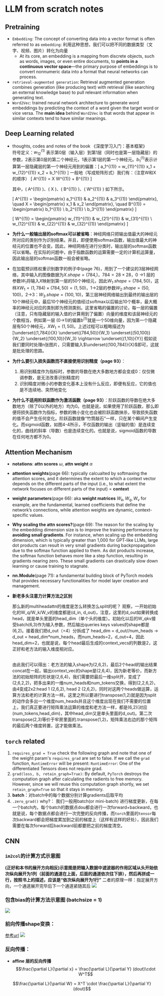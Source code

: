 # LLM from scratch notes

## Pretraining

- `Embedding`: The concept of converting data into a vector format is often referred to as `embedding`: 利用这种思想，我们可以把不同的数据类型（文字、视频、图片）转化为向量
  - At its core, an embedding is a mapping from discrete objects, such as words, images, or even entire documents, to **points in a continuous vector space**—the primary purpose of embeddings is to convert nonnumeric data into a format that neural networks can process.
- `retrieval-augmented generation`: Retrieval augmented generation combines generation (like producing text) with retrieval (like searching an external knowledge base) to pull relevant information when generating text.
- `Word2Vec`: trained neural network architecture to generate word embeddings by predicting the context of a word given the target word or vice versa. The **main idea**
behind `Word2Vec` is that words that appear in similar contexts tend to have similar meanings.
## Deep Learning related
- thoughts, codes and notes of the book 《深度学习入门：基本框架》
\
符号定义：$w_{12}^{(1)}$ 表示第0层（输入层）到第1层（同时也是第一层隐藏层）的参数，2表示第0层的第二个神经元，1表示第1层的第一个神经元。$b_1^{(1)}$表示计算第一层隐藏层的第一个神经元用到的偏置：\[ a_1^{(1)} = w_{11}^{(1)} x_1 + w_{12}^{(1)} x_2 + b_1^{(1)} \]
一般地（写成矩阵形式）我们有：（注意W和X的顺序）
\[ A^{(1)} = X W^{(1)} + B^{(1)} \]

    其中，\( A^{(1)} \)、\( X \)、\( B^{(1)} \)、\( W^{(1)} \) 如下所示。

    \[ A^{(1)} = \begin{pmatrix} a_1^{(1)} & a_2^{(1)} & a_3^{(1)} \end{pmatrix}, \quad X = \begin{pmatrix} x_1 & x_2 \end{pmatrix}, \quad B^{(1)} = \begin{pmatrix} b_1^{(1)} \\ b_2^{(1)} \\ b_3^{(1)} \end{pmatrix} \]

    \[ W^{(1)} = \begin{pmatrix} w_{11}^{(1)} & w_{21}^{(1)} & w_{31}^{(1)} \\ w_{12}^{(1)} & w_{22}^{(1)} & w_{32}^{(1)} \end{pmatrix} \]
- **为什么一般输出层的softmax可以被省略**：神经网络只把输出值最大的神经元所对应的类别作为识别结果。并且，即便使用softmax函数，输出值最大的神经元的位置也不会变。因此，神经网络在进行分类时，输出层的softmax函数可以省略。在实际的问题中，由于指数函数的运算需要一定的计算机运算量，因此输出层的softmax函数一般会被省略。
- 在加载预训练权重识别数字的例子中(page 76)，用到了一个建议的3层神经网络，其中输入的图像数据为$X.shape=(784,)$，$784=28\times28$，0 &rarr;1 层的参数$W_1$将输入$X$映射到第一层的50个神经元，因此$W_1.shape = (784,50)$，这样$XW_1 = (1,784)\times(784,50)=(1,50)$，1&rarr;2层的参数$W_2.shape = (50,100)$，2&rarr;3：$W_3.shape=(100,10)$，第三层神经网络输出到最终的输出层的10个神经元中，最后10个神经元的值经过softmax以后输出10个概率，最大概率的神经元对应的类别即为预测类别。这里省略的偏置的讨论，每一层的偏置（注意，只有隐藏层的输入值的计算用到了偏置）向量的维度和该层神经元的个数相当，例如第一层 (0&rarr;1)的偏置$b^{(1)}$就是一个50维向量，因为第一个隐藏层有50个神经元，$XW_1=(1,50)$。上述过程可以粗略描述为
  \[\underset{(1,784)}{X} \underset{(784,50)}{W_1} \underset{(50,100)}{W_2} \underset{(100,10)}{W_3} \rightarrow \underset{(1,10)}{Y}\]
假如说我们要同时处理n张图片，只需要输入$\underset{(100,784)}{X}$即可，这就是批处理的思路。

- **为什么要引入损失函数而不直接使用识别精度（page 93）**：
  1. 用识别精度作为指标时，参数的导数在绝大多数地方都会变成0：仅仅微调参数，是无法改善识别精度的
  2. 识别精度对微小的参数变化基本上没有什么反应，即便有反应，它的值也是不连续地、突然地变化
- **为什么不适用阶跃函数作为激活函数（page 93）**：阶跃函数的导数在绝大多数地方（除了0以外的地方）均为0。也就是说，如果使用了阶跃函数，那么即便将损失函数作为指标，参数的微小变化也会被阶跃函数抹杀，导致损失函数的值不会产生任何变化。阶跃函数就像“竹筒敲石”一样，只在某个瞬间产生变化。而sigmoid函数，如图4-4所示，不仅函数的输出（竖轴的值）是连续变化的，曲线的斜率（导数）也是连续变化的。也就是说，sigmoid函数的导数在任何地方都不为0。








## Attention Mechanism
- **notations**: **attn scores** $\omega$, **attn weight** $\alpha$
- **attention weights**(page 66): typically calcualted by softmaxing the attention scores, and it determines the extent to which a context vector depends on the different parts of the input (i.e., to what extent the network focuses on different parts of the input) = **context**
- **weight parameters**(page 66): aka **weight matrices** $W_k, W_q, W_v$ for example, are the fundamental, learned coefficients that define the network’s connections, while attention weights are dynamic, context-specific values. 
- **Why scaling the attn scores?**(page 69): The reason for the scaling by the embedding dimension size is to improve the training performance by **avoiding small gradients**. For instance, when scaling up the embedding dimension, which is typically greater than 1,000 for GPT-like LLMs, large dot products can result in very small gradients during backpropagation due to the softmax function applied to them. As dot products increase, the softmax function behaves more like a step function, resulting in gradients nearing zero. These small gradients can drastically slow down learning or cause training to stagnate. 
- **nn.Module**(page 71): a fundamental building block of PyTorch models that provides necessary functionalities for model layer creation and management.
- **新老多头注意力计算方法之区别**

    那么新的multiheadattn的维度是怎么转换怎么split的呢？
    观察，一开始初始化的W_q/W_k/W_v的维度都是(d_in, d_out)，注意，这里的d_out如果转换成head，就是单头里面的head_dim（单个头的维度）。初始化以后的W_qkv接受batch(6,3)作为输入参数，然后输出queries keys values的shape都是(6,2)。接着我们把d_out（=4）分拆成了 head_dim = d_out//num_heads -> d_out = head_dim*num_heads，而num_heads=2，d_out=4，因此head_dim=2，也就是说，每个head最后生成的context_vecs的列数是2，这正好和老方法的输入维度相对应。

    \
    由此我们可以得出：老方法的输入shape为(2,6,2)，最后2个head的输出结果concat在一起，输出context_vec的shape是(2,6,4)，因为新老等价，而新方法的初始矩阵的形状是(2,6,4)，我们需要把最后一维split开，变成了(2,6,2,2)，把多出来的一维num_heads和num_tokens交换，得到(2,2,6,2)，由4变成2x2:head 1 (2,6,2), head 2 (2,6,2)，同时对这两个heads做运算，运算方法和老的计算方法一样。这里之所以要进行transpose(1,2)就是因为split的动作会多出一个维度num_heads并且这个维度出现在我们不需要的位置上，我们真正要进行矩阵乘法运算的维度和老方法一样，都是(6,2)(对应(num_tokens,head_dim)，其中head_dim又是单头里面的d_out)。第二次transpose(2,3)等价于牢房里面的.transpose(1,2)，矩阵乘法右边的那个矩阵的最后两个维度转置，这才能做乘法。

## `torch` related
1. `requires_grad = True` check the following graph and note that one of the weight param's `requires_grad` are set to false. If we call the `grad` function, `RuntimeError` will be present: `RuntimeError`: One of the differentiated Tensors does not require grad.
2. `grad(loss, b, retain_graph=True)`: By default, `PyTorch` destroys the computation graph after calculating the radients to free memory. However, since we will reuse this computation graph shortly, we set `retain_graph=True` so that it stays in memory.
3. **batch**：对batch中的每个数据分别计算gradients后取平均
4. `.zero_grad()` why?： 我们一般用batch(or mini-batch) 进行梯度更新，在每一个batch内，每个batch的数据点dou都会进行一次forward+backward，也就是说，每个数据点都会进行一次完整的反向传播，而`torch`里面的`tensor`每次backward都会把梯度累加到之前的梯度上（这样有这样的好处），因此我们需要在每次forward后backward前都要把之前的梯度清空。

## CNN

### `im2col`的计算方式示意图
**(正好和本书的展开方向相反)示意图是把输入数据中滤波器的作用区域从头开始依次纵向展开为1列（前面的通道在上面，后面的通道依次往下排），然后再拼成一行，按照书上的描述，应该是“依次纵向展开为1行”**
二者的原理一样：指定展开方向，一个通道展开完毕后下一个通道紧随其后
![](mdfig\2025-02-10-17-56-48.png)

### 包含bias的计算方法示意图 (batchsize = 1)
![](mdfig\2025-02-10-17-34-45.png)

### 前向传播shape变换：
[参考url](https://blog.csdn.net/m0_60461719/article/details/133951221)
![](mdfig\2025-02-11-18-34-19.png)

### 反向传播：

- **affine 层的反向传播**
$$\frac{\partial L}{\partial x} = \frac{\partial L}{\partial Y} (dout)\cdot W^T$$

$$\frac{\partial L}{\partial W} = X^T \cdot \frac{\partial L}{\partial Y} (dout)$$